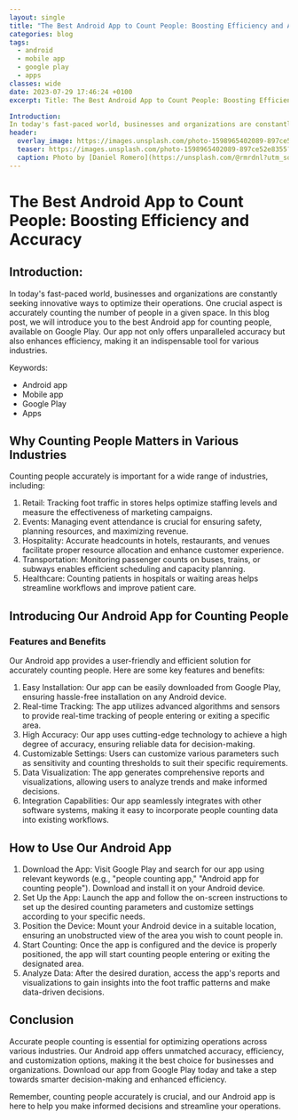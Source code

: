 ```yaml
---
layout: single
title: "The Best Android App to Count People: Boosting Efficiency and Accuracy"
categories: blog
tags:
  - android
  - mobile app
  - google play
  - apps
classes: wide
date: 2023-07-29 17:46:24 +0100
excerpt: Title: The Best Android App to Count People: Boosting Efficiency and Accuracy

Introduction:
In today's fast-paced world, businesses and organizations are constantly seeking innovative ways to optimize their operations.
header:
  overlay_image: https://images.unsplash.com/photo-1598965402089-897ce52e8355?crop=entropy&cs=tinysrgb&fit=max&fm=jpg&ixid=M3w0Nzk0ODB8MHwxfHNlYXJjaHwzfHxhbmRyb2lkJTJDJTIwbW9iaWxlJTIwYXBwJTJDJTIwZ29vZ2xlJTIwcGxheSUyQyUyMGFwcHN8ZW58MHwwfHx8MTY5MDgxODM4NHww&ixlib=rb-4.0.3&q=80&w=1080
  teaser: https://images.unsplash.com/photo-1598965402089-897ce52e8355?crop=entropy&cs=tinysrgb&fit=max&fm=jpg&ixid=M3w0Nzk0ODB8MHwxfHNlYXJjaHwzfHxhbmRyb2lkJTJDJTIwbW9iaWxlJTIwYXBwJTJDJTIwZ29vZ2xlJTIwcGxheSUyQyUyMGFwcHN8ZW58MHwwfHx8MTY5MDgxODM4NHww&ixlib=rb-4.0.3&q=80&w=400
  caption: Photo by [Daniel Romero](https://unsplash.com/@rmrdnl?utm_source=peoplecounter&utm_medium=referral) on [Unsplash](https://unsplash.com/?utm_source=peoplecounter&utm_medium=referral)
---
```


# The Best Android App to Count People: Boosting Efficiency and Accuracy

## Introduction:

In today's fast-paced world, businesses and organizations are constantly seeking innovative ways to optimize their operations. One crucial aspect is accurately counting the number of people in a given space. In this blog post, we will introduce you to the best Android app for counting people, available on Google Play. Our app not only offers unparalleled accuracy but also enhances efficiency, making it an indispensable tool for various industries.

Keywords:

- Android app
- Mobile app
- Google Play
- Apps

## Why Counting People Matters in Various Industries

Counting people accurately is important for a wide range of industries, including:

1. Retail: Tracking foot traffic in stores helps optimize staffing levels and measure the effectiveness of marketing campaigns.
2. Events: Managing event attendance is crucial for ensuring safety, planning resources, and maximizing revenue.
3. Hospitality: Accurate headcounts in hotels, restaurants, and venues facilitate proper resource allocation and enhance customer experience.
4. Transportation: Monitoring passenger counts on buses, trains, or subways enables efficient scheduling and capacity planning.
5. Healthcare: Counting patients in hospitals or waiting areas helps streamline workflows and improve patient care.

## Introducing Our Android App for Counting People

### Features and Benefits

Our Android app provides a user-friendly and efficient solution for accurately counting people. Here are some key features and benefits:

1. Easy Installation: Our app can be easily downloaded from Google Play, ensuring hassle-free installation on any Android device.
2. Real-time Tracking: The app utilizes advanced algorithms and sensors to provide real-time tracking of people entering or exiting a specific area.
3. High Accuracy: Our app uses cutting-edge technology to achieve a high degree of accuracy, ensuring reliable data for decision-making.
4. Customizable Settings: Users can customize various parameters such as sensitivity and counting thresholds to suit their specific requirements.
5. Data Visualization: The app generates comprehensive reports and visualizations, allowing users to analyze trends and make informed decisions.
6. Integration Capabilities: Our app seamlessly integrates with other software systems, making it easy to incorporate people counting data into existing workflows.

## How to Use Our Android App

1. Download the App: Visit Google Play and search for our app using relevant keywords (e.g., "people counting app," "Android app for counting people"). Download and install it on your Android device.
2. Set Up the App: Launch the app and follow the on-screen instructions to set up the desired counting parameters and customize settings according to your specific needs.
3. Position the Device: Mount your Android device in a suitable location, ensuring an unobstructed view of the area you wish to count people in.
4. Start Counting: Once the app is configured and the device is properly positioned, the app will start counting people entering or exiting the designated area.
5. Analyze Data: After the desired duration, access the app's reports and visualizations to gain insights into the foot traffic patterns and make data-driven decisions.

## Conclusion

Accurate people counting is essential for optimizing operations across various industries. Our Android app offers unmatched accuracy, efficiency, and customization options, making it the best choice for businesses and organizations. Download our app from Google Play today and take a step towards smarter decision-making and enhanced efficiency.

Remember, counting people accurately is crucial, and our Android app is here to help you make informed decisions and streamline your operations.
